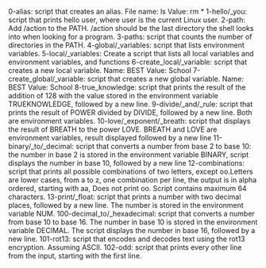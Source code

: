 0-alias:   script that creates an alias. File name: ls Value: rm *
1-hello/_you: script that prints hello user, where user is the current Linux user.
2-path: Add /action to the PATH. /action should be the last directory the shell looks into when looking for a program.
3-paths: script that counts the number of directories in the PATH.
4-global/_variables: script that lists environment variables.
5-local/_variables: Create a script that lists all local variables and environment variables, and functions
6-create_local/_variable: script that creates a new local variable. Name: BEST Value: School
7-create_global/_variable: script that creates a new global variable. Name: BEST Value: School
8-true_knowledge: script that prints the result of the addition of 128 with the value stored in the environment variable TRUEKNOWLEDGE, followed by a new line.
9-divide/_and/_rule: script that prints the result of POWER divided by DIVIDE, followed by a new line. Both are environment variables.
10-love/_exponent/_breath: script that displays the result of BREATH to the power LOVE. BREATH and LOVE are environment variables, result displayed followed by a new line
11-binary/_to/_decimal: script that converts a number from base 2 to base 10: the number in base 2 is stored in the environment variable BINARY, script displays the number in base 10, followed by a new line
12-combinations: script that prints all possible combinations of two letters, except oo.Letters are lower cases, from a to z, one combination per line, the output is in alpha ordered, starting with aa, Does not print oo. Script contains maximum 64 characters.
13-print/_float: script that prints a number with two decimal places, followed by a new line. The number is stored in the environment variable NUM.
100-decimal_to/_hexadecimal: script that converts a number from base 10 to base 16. The number in base 10 is stored in the environment variable DECIMAL. The script displays the number in base 16, followed by a new line.
101-rot13: script that encodes and decodes text using the rot13 encryption. Assuming ASCII.
102-odd: script that prints every other line from the input, starting with the first line. 
